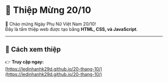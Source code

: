 # 💌 Thiệp Mừng 20/10

🎉 Chào mừng Ngày Phụ Nữ Việt Nam 20/10!  
Đây là tấm thiệp web được tạo bằng **HTML, CSS, và JavaScript**.

---

## 🌸 Cách xem thiệp

👉 **Truy cập ngay:**  
[https://ledinhanhk29d.github.io/20-thang-10/](https://ledinhanhk29d.github.io/20-thang-10/)

